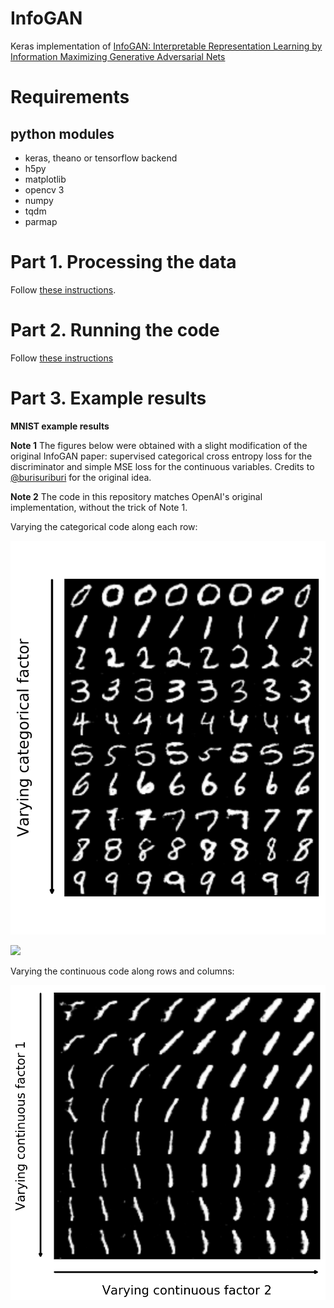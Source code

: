 # InfoGAN

Keras implementation of [InfoGAN: Interpretable Representation Learning by Information Maximizing Generative Adversarial Nets](https://arxiv.org/abs/1606.03657)

# Requirements

## python modules

- keras, theano or tensorflow backend
- h5py
- matplotlib
- opencv 3
- numpy
- tqdm
- parmap


# Part 1. Processing the data

Follow [these instructions](https://github.com/tdeboissiere/DeepLearningImplementations/tree/master/InfoGAN/src/data).

# Part 2. Running the code

Follow [these instructions](https://github.com/tdeboissiere/DeepLearningImplementations/tree/master/InfoGAN/src/model)

# Part 3. Example results

**MNIST example results**

**Note 1** The figures below were obtained with a slight modification of the original InfoGAN paper: supervised categorical cross entropy loss for the discriminator and simple MSE loss for the continuous variables. Credits to [@burisuriburi](https://github.com/buriburisuri/supervised_infogan) for the original idea.

**Note 2** The code in this repository matches OpenAI's original implementation, without the trick of Note 1.

Varying the categorical code along each row:

![figure](./figures/varying_categorical.png)

<img src="https://github.com/tdeboissiere/DeepLearningImplementations/blob/master/InfoGAN/figures/varying_categorical.png" width="200">

Varying the continuous code along rows and columns:

![figure](./figures/varying_continuous.png)